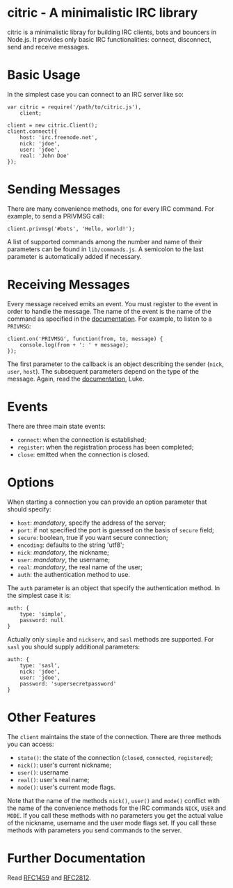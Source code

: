 citric - A minimalistic IRC library
======
citric is a minimalistic libray for building IRC clients, bots and bouncers in Node.js.
It provides only basic IRC functionalities: connect, disconnect, send and receive
messages.

Basic Usage
======
In the simplest case you can connect to an IRC server like so:

    var citric = require('/path/to/citric.js'),
        client;

    client = new citric.Client();
    client.connect({
        host: 'irc.freenode.net',
        nick: 'jdoe',
        user: 'jdoe',
        real: 'John Doe'
    });

Sending Messages
======
There are many convenience methods, one for every IRC command. For example, to send
a PRIVMSG call:

    client.privmsg('#bots', 'Hello, world!');

A list of supported commands among the number and name of their parameters can be
found in `lib/commands.js`. A semicolon to the last parameter is automatically added
if necessary.

Receiving Messages
======
Every message received emits an event. You must register to the event in order to
handle the message. The name of the event is the name of the command as specified in
the [documentation](https://tools.ietf.org/html/rfc2812). For example, to listen to
a `PRIVMSG`:

    client.on('PRIVMSG', function(from, to, message) {
        console.log(from + ': ' + message);
    });

The first parameter to the callback is an object describing the sender (`nick`, `user`,
`host`). The subsequent parameters depend on the type of the message. Again, read the
[documentation](https://tools.ietf.org/html/rfc2812), Luke.

Events
======
There are three main state events:

* `connect`: when the connection is established;
* `register`: when the registration process has been completed;
* `close`: emitted when the connection is closed.

Options
======
When starting a connection you can provide an option parameter that should specify:

* `host`: _mandatory_, specify the address of the server;
* `port`: if not specified the port is guessed on the basis of `secure` field;
* `secure`: boolean, true if you want secure connection;
* `encoding`: defaults to the string 'utf8';
* `nick`: _mandatory_, the nickname;
* `user`: _mandatory_, the username;
* `real`: _mandatory_, the real name of the user;
* `auth`: the authentication method to use.

The `auth` parameter is an object that specify the authentication method. In the simplest
case it is:

    auth: {
        type: 'simple',
        password: null
    }

Actually only `simple` and `nickserv`, and `sasl` methods are supported. For `sasl` you
should supply additional parameters:

    auth: {
        type: 'sasl',
        nick: 'jdoe',
        user: 'jdoe',
        password: 'supersecretpassword'
    }

Other Features
======
The `client` maintains the state of the connection. There are three methods you can access:

* `state()`: the state of the connection (`closed`, `connected`, `registered`);
* `nick()`: user's current nickname;
* `user()`: username
* `real()`: user's real name;
* `mode()`: user's current mode flags.

Note that the name of the methods `nick()`, `user()` and `mode()` conflict with the name of
the convenience methods for the IRC commands `NICK`, `USER` and `MODE`. If you call these
methods with no parameters you get the actual value of the nickname, username and the user
mode flags set. If you call these methods with parameters you send commands to the server.

Further Documentation
======
Read [RFC1459](http://tools.ietf.org/html/rfc1459.html) and [RFC2812](https://tools.ietf.org/html/rfc2812).